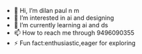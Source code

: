 - 👋 Hi, I’m dilan paul n m
- 👀 I’m interested in ai and designing 
- 🌱 I’m currently learning ai and ds
- 📫 How to reach me through 9496090355
- ⚡ Fun fact:enthusiastic,eager for exploring

<!---
2645355/2645355 is a ✨ special ✨ repository because its `README.md` (this file) appears on your GitHub profile.
You can click the Preview link to take a look at your changes.
--->
